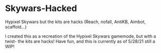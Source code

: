 # Skywars-Hacked
Hypixel Skywars but the kits are hacks (Reach, nofall, AntiKB, Aimbot, scaffold...)

I created this as a recreation of the Hypixel Skywars gamemode, but with a twist- the kits are hacks! Have fun, and this is currently as of 5/28/21 still a WIP!
